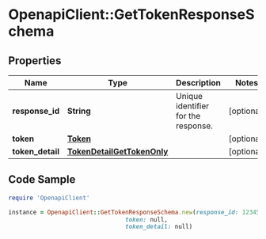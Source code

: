 # OpenapiClient::GetTokenResponseSchema

## Properties

Name | Type | Description | Notes
------------ | ------------- | ------------- | -------------
**response_id** | **String** | Unique identifier for the response.  | [optional] 
**token** | [**Token**](Token.md) |  | [optional] 
**token_detail** | [**TokenDetailGetTokenOnly**](TokenDetailGetTokenOnly.md) |  | [optional] 

## Code Sample

```ruby
require 'OpenapiClient'

instance = OpenapiClient::GetTokenResponseSchema.new(response_id: 123456,
                                 token: null,
                                 token_detail: null)
```


